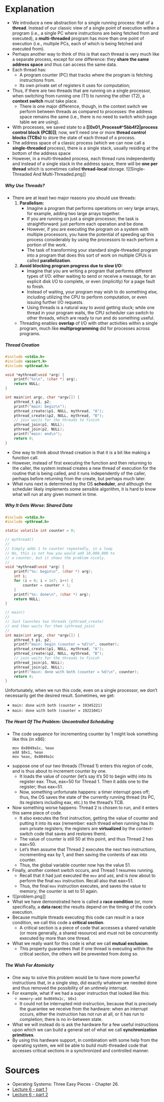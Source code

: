# Explanation
- We introduce a new abstraction for a single running process: that of a **thread**. Instead of our classic view of a single point of execution within a program (i.e., a single PC where instructions are being fetched from and executed), a **multi-threaded** program has more than one point of execution (i.e., multiple PCs, each of which is being fetched and executed from). 
- Perhaps another way to think of this is that each thread is very much like a separate process, except for one difference: they **share the same address space** and thus can access the same data.
- Each thread has: 
	- A program counter (PC) that tracks where the program is fetching instructions from.
	- Its own private set of registers it uses for computation; 
- Thus, if there are two threads that are running on a single processor, when switching from running one (T1) to running the other (T2), a **context switch** must take place.
	- There is one major difference, though, in the context switch we perform between threads as compared to processes: the address space remains the same (i.e., there is no need to switch which page table we are using).
- With processes, we saved state to a **[[0x01_Process#^5bb4f2|process control block (PCB)]]**; now, we’ll need one or more **thread control blocks (TCBs)** to store the state of each thread of a process.
- The address space of a classic process (which we can now call a **single-threaded** process), there is a single stack, usually residing at the bottom of the address space 
- However, in a multi-threaded process, each thread runs independently and instead of a single stack in the address space, there will be **one per thread** which is sometimes called **thread-local** storage.
	 ![[Single-Threaded And Multi-Threaded.png]]
##### Why Use Threads?
- There are at least two major reasons you should use threads:
	1. **Parallelism:**
		- Imagine a program that performs operations on very large arrays, for example, adding two large arrays together.
		- If you are running on just a single processor, the task is straightforward: just perform each operation and be done.
		- However, if you are executing the program on a system with multiple processors, you have the potential of speeding up this process considerably by using the processors to each perform a portion of the work. 
		- The task of transforming your standard single-threaded program into a program that does this sort of work on multiple CPUs is called **parallelization**.
	2. **Avoid blocking program progress due to slow I/O:**
		- Imagine that you are writing a program that performs different types of I/O: either waiting to send or receive a message, for an explicit disk I/O to complete, or even (implicitly) for a page fault to finish. 
		- Instead of waiting, your program may wish to do something else, including utilizing the CPU to perform computation, or even issuing further I/O requests.
		- Using threads is a natural way to avoid getting stuck; while one thread in your program waits, the CPU scheduler can switch to other threads, which are ready to run and do something useful.
	- Threading enables **overlap** of I/O with other activities within a single program, much like **multiprogramming** did for processes across programs.
##### Thread Creation
```C
#include <stdio.h>
#include <assert.h>
#include <pthread.h>

void *mythread(void *arg) {
	printf("%s\n", (char *) arg);
	return NULL;
}

int main(int argc, char *argv[]) {
	pthread_t p1, p2;
	printf("main: begin\n");
	pthread_create(&p1, NULL, mythread, "A");
	pthread_create(&p2, NULL, mythread, "B");
	// join waits for the threads to finish
	pthread_join(p1, NULL);
	pthread_join(p2, NULL);
	printf("main: end\n");
	return 0;
}
```
- One way to think about thread creation is that it is a bit like making a function call.
- However, instead of first executing the function and then returning to the caller, the system instead creates a new thread of execution for the routine that is being called, and it runs independently of the caller, perhaps before returning from the create, but perhaps much later.
- What runs next is determined by the OS **scheduler**, and although the scheduler likely implements some sensible algorithm, it is hard to know what will run at any given moment in time.
##### Why It Gets Worse: Shared Data
```c
#include <stdio.h>
#include <pthread.h>

static volatile int counter = 0;

// mythread()
//
// Simply adds 1 to counter repeatedly, in a loop
// No, this is not how you would add 10,000,000 to
// a counter, but it shows the problem nicely.
//
void *mythread(void *arg) {
	printf("%s: begin\n", (char *) arg);
	int i;
	for (i = 0; i < 1e7; i++) {
		counter = counter + 1;
	}
	printf("%s: done\n", (char *) arg);
	return NULL;
}

// main()
//
// Just launches two threads (pthread_create)
// and then waits for them (pthread_join)
//
int main(int argc, char *argv[]) {
	pthread_t p1, p2;
	printf("main: begin (counter = %d)\n", counter);
	pthread_create(&p1, NULL, mythread, "A");
	pthread_create(&p2, NULL, mythread, "B");
	// join waits for the threads to finish
	pthread_join(p1, NULL);
	pthread_join(p2, NULL);
	printf("main: done with both (counter = %d)\n", counter);
	return 0;
}
```
Unfortunately, when we run this code, even on a single processor, we
don’t necessarily get the desired result. Sometimes, we get:
- `main: done with both (counter = 19345221)`
- `main: done with both (counter = 19221041)`
##### The Heart Of The Problem: Uncontrolled Scheduling
- The code sequence for incrementing counter by 1 might look something like this (in x86):
	```Assembly
	mov 0x8049a1c, %eax
	add $0x1, %eax
	mov %eax, 0x8049a1c
	```
- suppose one of our two threads (Thread 1) enters this region of code, and is thus about to increment counter by one. 
	- It loads the value of counter (let’s say it’s 50 to begin with) into its register eax. Thus, eax=50 for Thread 1. Then it adds one to the register; thus eax=51.
	- Now, something unfortunate happens: a timer interrupt goes off; thus, the OS saves the state of the currently running thread (its PC, its registers including eax, etc.) to the thread’s TCB.
- Now something worse happens: Thread 2 is chosen to run, and it enters this same piece of code. 
	- It also executes the first instruction, getting the value of counter and putting it into its eax (remember: each thread when running has its own private registers; the registers are **virtualized** by the context-switch code that saves and restores them).
	- The value of counter is still 50 at this point, and thus Thread 2 has eax=50. 
	- Let’s then assume that Thread 2 executes the next two instructions, incrementing eax by 1, and then saving the contents of eax into counter. 
	- Thus, the global variable counter now has the value 51.
- Finally, another context switch occurs, and Thread 1 resumes running.
	- Recall that it had just executed the `mov` and `add`, and is now about to perform the final `mov` instruction. Recall also that eax=51. 
	- Thus, the final `mov` instruction executes, and saves the value to memory; the counter is set to 51 again.
- ![[problem.png]]
- What we have demonstrated here is called a **race condition** (or, more specifically, a **data race**):the results depend on the timing of the code’s execution.
- Because multiple threads executing this code can result in a race condition, we call this code a **critical section**.
	- A critical section is a piece of code that accesses a shared variable (or more generally, a shared resource) and must not be concurrently executed by more than one thread.
- What we really want for this code is what we call **mutual exclusion**.
	- This property guarantees that if one thread is executing within the critical section, the others will be prevented from doing so.
##### The Wish For Atomicity
- One way to solve this problem would be to have more powerful instructions that, in a single step, did exactly whatever we needed done and thus removed the possibility of an untimely interrupt. 
- For example, what if we had a super instruction that looked like this: 
	- `memory-add 0x8049a1c, $0x1`
	- It could not be interrupted mid-instruction, because that is precisely the guarantee we receive from the hardware: when an interrupt occurs, either the instruction has not run at all, or it has run to completion; there is no in-between state.
- What we will instead do is ask the hardware for a few useful instructions upon which we can build a general set of what we call **synchronization primitives**. 
- By using this hardware support, in combination with some help from the operating system, we will be able to build multi-threaded code that accesses critical sections in a synchronized and controlled manner.
# Sources
- Operating Systems: Three Easy Pieces - Chapter 26.
- [Lecture 6 - part 1](https://www.youtube.com/watch?v=4PghlMdp9cU)
- [Lecture 6 - part 2](https://www.youtube.com/watch?v=hivv8F-LjzY)